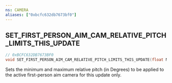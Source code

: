 ```yaml
---
ns: CAMERA
aliases: ["0xbcfc632db7673bf0"]
---
```

## SET_FIRST_PERSON_AIM_CAM_RELATIVE_PITCH_LIMITS_THIS_UPDATE

```c
// 0xBCFC632DB7673BF0
void SET_FIRST_PERSON_AIM_CAM_RELATIVE_PITCH_LIMITS_THIS_UPDATE(float MinRelativePitch, float MaxRelativePitch);
```

Sets the minimum and maximum relative pitch (in Degrees) to be applied to the active first-person aim camera for this update only.


